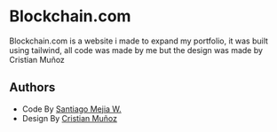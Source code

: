 
# Blockchain.com

Blockchain.com is a website i made to expand my portfolio, it was built using tailwind, all code was made by me but the design was made by Cristian Muñoz


## Authors

- Code By [Santiago Mejia W.](https://github.com/sappho7124)
- Design By [Cristian Muñoz](https://www.figma.com/@tianmunooz)
